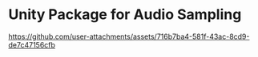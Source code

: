 # Unity Package for Audio Sampling

https://github.com/user-attachments/assets/716b7ba4-581f-43ac-8cd9-de7c47156cfb
